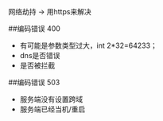 网络劫持 -> 用https来解决

##编码错误 400

* 有可能是参数类型过大，int 2*32=64233；
* dns是否错误 
* 是否被拦截



##编码错误 503

* 服务端没有设置跨域
* 服务端已经当机/重启
